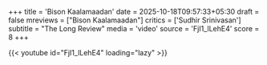 +++
title = 'Bison Kaalamaadan'
date = 2025-10-18T09:57:33+05:30
draft = false
mreviews = ["Bison Kaalamaadan"]
critics = ['Sudhir Srinivasan']
subtitle = "The Long Review"
media = 'video'
source = 'FjI1_lLehE4'
score = 8
+++

{{< youtube id="FjI1_lLehE4" loading="lazy" >}}
